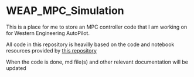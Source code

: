 # WEAP_MPC_Simulation
This is a place for me to store an MPC controller code that I am working on for Western Engineering AutoPilot.

All code in this repository is heavilly based on the code and notebook resources provided by [this repository](https://github.com/mcarfagno/mpc_python)

When the code is done, md file(s) and other relevant documentation will be updated
